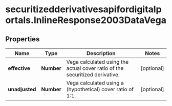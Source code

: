 # securitizedderivativesapifordigitalportals.InlineResponse2003DataVega

## Properties

Name | Type | Description | Notes
------------ | ------------- | ------------- | -------------
**effective** | **Number** | Vega calculated using the actual cover ratio of the securitized derivative. | [optional] 
**unadjusted** | **Number** | Vega calculated using a (hypothetical) cover ratio of 1:1. | [optional] 


